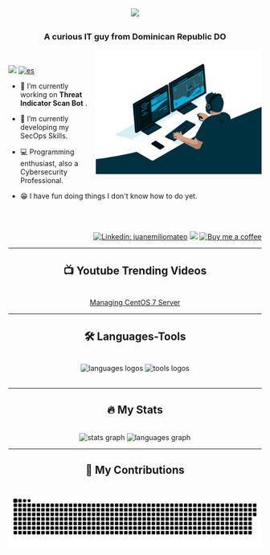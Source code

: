 <h1 align="center">
    <img src="https://readme-typing-svg.herokuapp.com/?font=Righteous&color=FFFFFF&size=35&center=true&vCenter=true&width=500&height=70&duration=4000&lines=Hi!+%F0%9F%91%8B;+I%27m+Juan+Mateo!;" />
</h1>

<h3 align="center">A curious IT guy from Dominican Republic DO</h3>

<img align="right" alt="Coding" width="330" src="./images/coding.gif" />

<br/>

<div align="left">
  
  <img src="https://visitor-badge.laobi.icu/badge?page_id=juanemiliomateo.juanemiliomateo" /> [![es](https://img.shields.io/badge/lang-es-yellow.svg)](https://github.com/juanemiliomateo/juanemiliomateo/blob/master/README.es.md)
  
  - 🔭 I’m currently working on **Threat Indicator Scan Bot** .
  
  - 🌱 I’m currently developing my SecOps Skills.
  
  - 💻 Programming enthusiast, also a Cybersecurity Professional.
  
  - 😁 I have fun doing things I don't know how to do yet.

</div>

<br/>

<div align="right">
  <br>
  
  [![Linkedin: juanemiliomateo](https://img.shields.io/badge/-juanemiliomateo-blue?style=flat-square&logo=Linkedin&logoColor=white)](https://linkedin.com/in/juanemiliomateo)
  [<img src="https://img.shields.io/youtube/channel/views/UCCHzyYPW5fJC61xxdzc5pxA" />](https://www.youtube.com/@juanemiliomateo)
  [![Buy me a coffee](https://img.shields.io/badge/buy_me_a-coffee-FFDD00?style=shield&logo=buy-me-a-coffee)](https://www.buymeacoffee.com/juanemiliomateo)
</div>

<hr/>

<div align="center">
  <h2>📺 Youtube Trending Videos</h2>
  <br/>
  <a href="https://www.youtube.com/playlist?list=PLKwSgKGxI_l9myMnd83gzik3IYiXdaN7f">Managing CentOS 7 Server</a>
  <br/>  
</div>

<hr>

<div align="center">
  <h2 align="center">🛠 Languages-Tools</h2>
  <br/>
  <img src="https://skillicons.dev/icons?i=python,html,css,javascript,regex,flask" alt="languages logos"  />
  <img src="https://skillicons.dev/icons?i=powershell,bash,github,vscode,aws,workers" alt="tools logos"  /><br/>
  <br/>
</div>

<hr/>

<div align="center">
  <h2 align="center">🔥 My Stats</h2>
  <br/>
    <img src="https://github-readme-stats.vercel.app/api?username=juanemiliomateo&hide_title=true&hide_rank=false&show_icons=true&include_all_commits=false&count_private=true&disable_animations=false&theme=github_dark&locale=en&hide_border=true&order=1" height="150" alt="stats graph"  />
    <img src="https://github-readme-stats.vercel.app/api/top-langs?username=juanemiliomateo&locale=en&hide_title=false&layout=compact&card_width=320&langs_count=3&theme=github_dark&hide_border=true&order=2" height="105" alt="languages graph"  />
</div>

<hr/>

<div align="center">
  <h2 align="center">🐍 My Contributions</h2>
  <br/>
  <img align="center" src="https://raw.githubusercontent.com/juanemiliomateo/juanemiliomateo/output/snake.svg" alt="Snake animation" />
</div>

